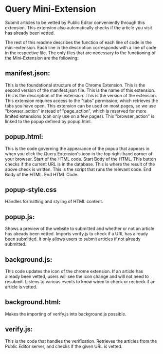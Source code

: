 # Query Mini-Extension

Submit articles to be vetted by Public Editor conveniently through this extension. This extension also automatically checks if the article you visit has already been vetted.


The rest of this readme describes the function of each line of code in the mini-extension. Each line in the description corresponds with a line of code in the respective file.
The only files that are necessary to the functioning of the Mini-Extension are the following:

## manifest.json: 

This is the foundational structure of the Chrome Extension.
This is the second version of the manifest.json file.
This is the name of this extension.
This is the description of the extension. 
This is the version of the extension.
This extension requires access to the "tabs" permission, which retrieves the tabs you have open.
This extension can be used on most pages, so we use "browser_action" instead of "page_action", 
which is reserved for more limited extensions (can only use on a few pages).
This "browser_action" is linked to the popup defined by popup.html.

## popup.html:

This is the code governing the appearance of the popup that appears in when you click the Query 
Extension's icon in the top right-hand corner of your browser.
Start of the HTML code.
Start Body of the HTML.
This button checks if the current URL is in the database.
This is where the result of the above check is written.
This is the script that runs the relevant code.
End Body of the HTML.
End HTML Code.

## popup-style.css

Handles formatting and styling of HTML content.

## popup.js: 

Shows a preview of the website to submitted and whether or not an article has already been vetted. 
Imports verify.js to check if a URL has already been submitted. It only allows users to submit articles if not already submitted.
	
## background.js: 

This code updates the icon of the chrome extension. If an article has already 
been vetted, users will see the icon change and will not need to resubmit. Listens to various 
events to know when to check or recheck if an article is vetted. 

## background.html: 

Makes the importing of verify.js into background.js possible.

## verify.js: 
This is the code that handles the verification. Retrieves the articles
from the Public Editor server, and checks if the given URL is vetted.

